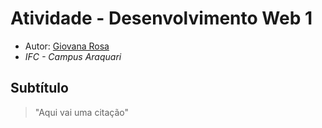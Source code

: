# Atividade - Desenvolvimento Web 1

- Autor: [Giovana Rosa](https://github.com/giovana-rosa)
- *IFC - Campus Araquari*

## Subtítulo
> "Aqui vai uma citação"
